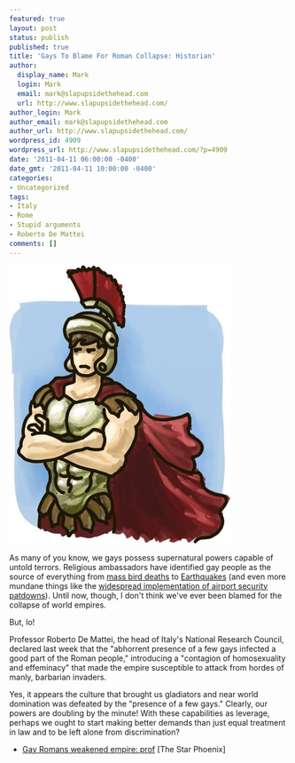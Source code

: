 ```yaml
---
featured: true
layout: post
status: publish
published: true
title: 'Gays To Blame For Roman Collapse: Historian'
author:
  display_name: Mark
  login: Mark
  email: mark@slapupsidethehead.com
  url: http://www.slapupsidethehead.com/
author_login: Mark
author_email: mark@slapupsidethehead.com
author_url: http://www.slapupsidethehead.com/
wordpress_id: 4909
wordpress_url: http://www.slapupsidethehead.com/?p=4909
date: '2011-04-11 06:00:00 -0400'
date_gmt: '2011-04-11 10:00:00 -0400'
categories:
- Uncategorized
tags:
- Italy
- Rome
- Stupid arguments
- Roberto De Mattei
comments: []
---
```

![A gladiator.](/wp-content/media/2011/04/sissy-romans.jpg "Figure A. A Gay Roman")

As many of you know, we gays possess supernatural powers capable of untold terrors. Religious ambassadors have identified gay people as the source of everything from [mass bird deaths](http://www.slapupsidethehead.com/2011/01/ministry-blames-gays-for-mysterious-bird-deaths/ "Ministry Blames Gays For Mysterious Bird Deaths") to [Earthquakes](http://www.slapupsidethehead.com/2008/02/homosexuality-causes-earthquakes/ "Research Breakthrough: Homosexuality Causes Earthquakes!") (and even more mundane things like the [widespread implementation of airport security patdowns](http://www.slapupsidethehead.com/2010/12/u-s-politician-blames-airport-pat-downs-on-gays/ "U.S. Politician Blames Airport Pat-Downs On Gays")). Until now, though, I don't think we've ever been blamed for the collapse of world empires.

But, lo!

Professor Roberto De Mattei, the head of Italy's National Research Council, declared last week that the "abhorrent presence of a few gays infected a good part of the Roman people," introducing a "contagion of homosexuality and effeminacy" that made the empire susceptible to attack from hordes of manly, barbarian invaders.

Yes, it appears the culture that brought us gladiators and near world domination was defeated by the "presence of a few gays." Clearly, our powers are doubling by the minute! With these capabilities as leverage, perhaps we ought to start making better demands than just equal treatment in law and to be left alone from discrimination?

- [Gay Romans weakened empire: prof](http://www.thestarphoenix.com/entertainment/movie-guide/Romans+weakened+empire+prof/4588552/story.html) [The Star Phoenix]
